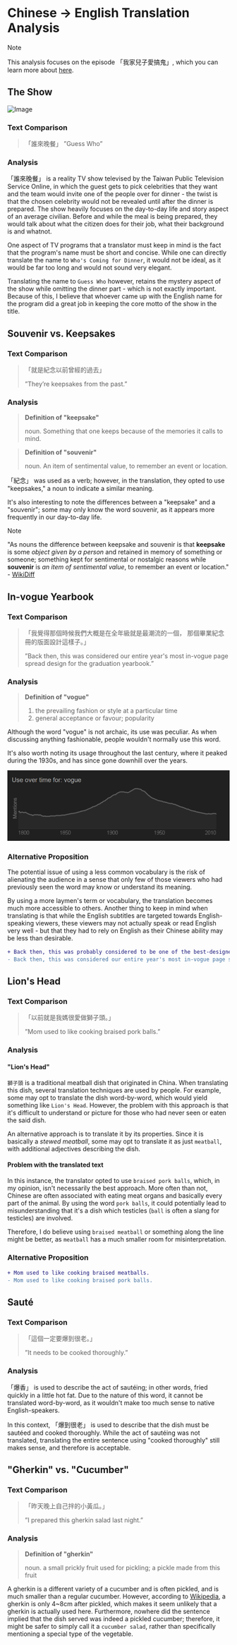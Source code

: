 # Chinese -> English Translation Analysis

> [!NOTE]
> This analysis focuses on the episode 「我家兒子愛搞鬼」, which
> you can learn more about 
> [here](https://www.pts.org.tw/dinner11/ep_8.html).

## The Show

![Image](https://www.pts.org.tw/dinner5/images/TT_4.gif)

### **Text Comparison**

>「誰來晚餐」
> ”Guess Who”

### **Analysis**

「誰來晚餐」 is a reality TV show televised by the Taiwan Public
Television Service Online, in which the guest gets to pick celebrities
that they want and the team would invite one of the people over for 
dinner - the twist is that the chosen celebrity would not be revealed
until after the dinner is prepared. The show heavily focuses on the
day-to-day life and story aspect of an average civilian. Before and
while the meal is being prepared, they would talk about what the
citizen does for their job, what their background is and whatnot.

One aspect of TV programs that a translator must keep in mind is the
fact that the program's name must be short and concise. While one can
directly translate the name to `Who's Coming for Dinner`, it would
not be ideal, as it would be far too long and would not sound very 
elegant. 

Translating the name to `Guess Who` however, retains the
mystery aspect of the show while omitting the dinner part - which is
not exactly important. Because of this, I believe that whoever came
up with the English name for the program did a great job in keeping
the core motto of the show in the title.

## Souvenir vs. Keepsakes

### **Text Comparison**
> 「就是紀念以前曾經的過去」
> 
> ”They’re keepsakes from the past.”

### **Analysis**

> **Definition of "keepsake"**
> 
> noun. Something that one keeps because of the memories it calls to mind.

> **Definition of "souvenir"**
>
> noun. An item of sentimental value, to remember an event or location. 

「紀念」 was used as a verb; however, in the translation, they opted to
use "keepsakes," a noun to indicate a similar meaning.

It's also interesting to note the differences between a "keepsake" and
a "souvenir"; some may only know the word souvenir, as it appears 
more frequently in our day-to-day life.

> [!NOTE]
> "As nouns the difference between keepsake and souvenir is that 
> **keepsake** is some *object given by a person* and retained in 
> memory of something or someone; something kept for sentimental or 
> nostalgic reasons while **souvenir** is *an item of sentimental 
> value*, to remember an event or location."
> \- [WikiDiff](https://wikidiff.com/keepsake/souvenir)

## In-vogue Yearbook

### **Text Comparison**
> 「我覺得那個時候我們大概是在全年級就是最潮流的一個，
> 那個畢業紀念冊的版面設計這樣子。」
> 
> ”Back then, this was considered our entire year's most in-vogue 
> page spread design for the graduation yearbook.”

### **Analysis**

> **Definition of "vogue"**
> 
> 1. the prevailing fashion or style at a particular time
> 2. general acceptance or favour; popularity

Although the word "vogue" is not archaic, its use was peculiar. As
when discussing anything fashionable, people wouldn't normally
use this word. 

It's also worth noting its usage throughout the last century, where
it peaked during the 1930s, and has since gone downhill over the
years.

![Data](chinese-english-finals-assets/vogue-screenshot.png)

### **Alternative Proposition**

The potential issue of using a less common vocabulary is the risk
of alienating the audience in a sense that only few of those viewers
who had previously seen the word may know or understand its meaning.

By using a more laymen's term or vocabulary, the translation becomes
much more accessible to others. Another thing to keep in mind when
translating is that while the English subtitles are targeted towards
English-speaking viewers, these viewers may not actually speak or read
English very well - but that they had to rely on English as their 
Chinese ability may be less than desirable.

```diff
+ Back then, this was probably considered to be one of the best-designed spread among the others.
- Back then, this was considered our entire year's most in-vogue page spread design for the graduation yearbook.
```

## Lion's Head

### **Text Comparison**
> 「以前就是我媽很愛做獅子頭。」
> 
> ”Mom used to like cooking braised pork balls.”

### **Analysis**

#### "Lion's Head"

`獅子頭` is a traditional meatball dish that originated in China.
When translating this dish, several translation techniques are
used by people. For example, some may opt to translate the dish
word-by-word, which would yield something like `Lion's Head`. However,
the problem with this approach is that it's difficult to understand
or picture for those who had never seen or eaten the said dish.

An alternative approach is to translate it by its properties. Since
it is basically a *stewed meatball*, some may opt to translate it
as just `meatball`, with additional adjectives describing the dish.

#### Problem with the translated text

In this instance, the translator opted to use `braised pork balls`,
which, in my opinion, isn't necessarily the best approach. More often
than not, Chinese are often associated with eating meat organs and
basically every part of the animal. By using the word `pork balls`,
it could potentially lead to misunderstanding that it's a dish which
testicles (`ball` is often a slang for testicles) are involved.

Therefore, I do believe using `braised meatball` or something along
the line might be better, as `meatball` has a much smaller room for
misinterpretation. 

### **Alternative Proposition**

```diff
+ Mom used to like cooking braised meatballs.
- Mom used to like cooking braised pork balls.
```

## Sauté

### **Text Comparison**
> 「這個一定要爆到很老。」
> 
> ”It needs to be cooked thoroughly.”

### **Analysis**

「爆香」 is used to describe the act of sautéing; in other words, 
fried quickly in a little hot fat. Due to the nature of this word,
it cannot be translated word-by-word, as it wouldn't make too much
sense to native English-speakers.

In this context, 「爆到很老」 is used to describe that the dish
must be sautéed and cooked thoroughly. While the act of sautéing was
not translated, translating the entire sentence using "cooked
thoroughly" still makes sense, and therefore is acceptable.

## "Gherkin" vs. "Cucumber"

### **Text Comparison**
> 「昨天晚上自己拌的小黃瓜。」
> 
> ”I prepared this gherkin salad last night.”

### **Analysis**

> **Definition of "gherkin"**
> 
> noun. a small prickly fruit used for pickling; a pickle made 
> from this fruit

A gherkin is a different variety of a cucumber and is often pickled,
and is much smaller than a regular cucumber. However, according to
[Wikipedia](https://en.wikipedia.org/wiki/Pickled_cucumber), a 
gherkin is only 4~8cm after pickled, which makes it seem unlikely that
a gherkin is actually used here. Furthermore, nowhere did the 
sentence implied that the dish served was indeed a pickled cucumber;
therefore, it might be safer to simply call it a `cucumber salad`,
rather than specifically mentioning a special type of the vegetable.

